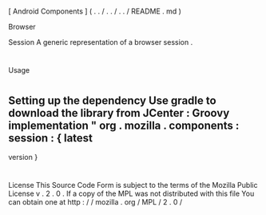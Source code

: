 #
[
Android
Components
]
(
.
.
/
.
.
/
.
.
/
README
.
md
)
>
Browser
>
Session
A
generic
representation
of
a
browser
session
.
#
#
Usage
#
#
#
Setting
up
the
dependency
Use
gradle
to
download
the
library
from
JCenter
:
Groovy
implementation
"
org
.
mozilla
.
components
:
session
:
{
latest
-
version
}
#
#
License
This
Source
Code
Form
is
subject
to
the
terms
of
the
Mozilla
Public
License
v
.
2
.
0
.
If
a
copy
of
the
MPL
was
not
distributed
with
this
file
You
can
obtain
one
at
http
:
/
/
mozilla
.
org
/
MPL
/
2
.
0
/
